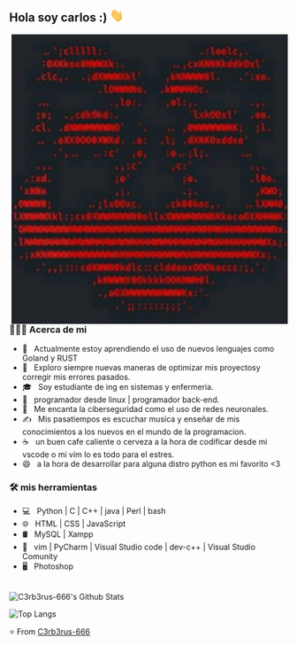 <h2> Hola soy carlos :)  <img src="https://github.com/C3rb3rus-666/C3rb3rus-666/blob/main/bob/Hi.gif" width="25"></h2>
<img align="right" alt="GIF" src="https://github.com/C3rb3rus-666/C3rb3rus-666/blob/main/bob/8b853202-e1da-48c6-b40e-481b4e27ca60.jpeg" width="500"/>

<h3> 👨🏻‍💻 Acerca de mi </h3>

- 🔭 &nbsp; Actualmente estoy aprendiendo el uso de nuevos lenguajes como Goland y RUST
- 🤔 &nbsp; Exploro siempre nuevas maneras de optimizar mis proyectosy corregir mis errores pasados.
- 🎓 &nbsp; Soy estudiante de ing en sistemas y enfermeria.
- 💼 &nbsp; programador desde linux | programador back-end.
- 🌱 &nbsp; Me encanta la ciberseguridad  como el uso de redes neuronales.
- ✍️ &nbsp; Mis pasatiempos es escuchar musica y enseñar de mis conocimientos a los nuevos en el mundo de la programacion.
- ☕ &nbsp; un buen cafe caliente o cerveza a la hora de codificar desde mi vscode o mi vim lo es todo para el estres. 
- 😄 &nbsp; a la hora de desarrollar para alguna distro python es mi favorito <3 

<h3>🛠 mis herramientas</h3>

- 💻 &nbsp; Python | C | C++ | java | Perl | bash    
- 🌐 &nbsp; HTML | CSS | JavaScript  
- 🛢 &nbsp; MySQL | Xampp
- 🔧 &nbsp; vim | PyCharm | Visual Studio code | dev-c++ | Visual Studio Comunity 
- 🖥 &nbsp; Photoshop 

<br>

<img align="center" src="https://github-readme-stats.vercel.app/api?username=C3rb3rus-666&include_all_commits=true&count_private=true&show_icons=true&line_height=20&title_color=7A7ADB&icon_color=2234AE&text_color=D3D3D3&bg_color=0,000000,130F40" alt="C3rb3rus-666's Github Stats">

</br>

![Top Langs](https://github-readme-stats.vercel.app/api/top-langs/?username=C3rb3rus-666&theme=radical&title_color=8E2DE2&text_color=fff)


⭐️ From [C3rb3rus-666](https://github.com/C3rb3rus-666)
